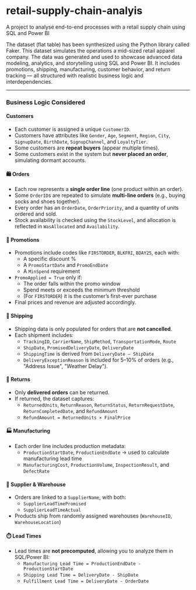 # retail-supply-chain-analyis
A project to analyse end-to-end processes with a retail supply chain using SQL and Power BI

The dataset (flat table) has been synthesized using the Python library called Faker.
This dataset simulates the operations  a mid-sized retail apparel company.
The data was generated and used to showcase advanced data modeling, analytics, and storytelling using SQL and Power BI. It includes promotions, shipping, manufacturing, customer behavior, and return tracking — all structured with realistic business logic and interdependencies.

---

### Business Logic Considered

#### Customers
- Each customer is assigned a unique `CustomerID`.
- Customers have attributes like `Gender`, `Age`, `Segment`, `Region`, `City`, `SignupDate`, `BirthDate`, `SignupChannel`, and `LoyaltyTier`.
- Some customers are **repeat buyers** (appear multiple times).
- Some customers exist in the system but **never placed an order**, simulating dormant accounts.

#### 🛍️ Orders
- Each row represents a **single order line** (one product within an order).
- Some `OrderID`s are repeated to simulate **multi-line orders** (e.g., buying socks and shoes together).
- Every order has an `OrderDate`, `OrderPriority`, and a quantity of units ordered and sold.
- Stock availability is checked using the `StockLevel`, and allocation is reflected in `WasAllocated` and `Availability`.

#### 🎁 Promotions
- Promotions include codes like `FIRSTORDER`, `BLKFRI`, `BDAY25`, each with:
  - A specific discount %
  - A `PromoStartDate` and `PromoEndDate`
  - A `MinSpend` requirement
- `PromoApplied = True` only if:
  - The order falls within the promo window
  - Spend meets or exceeds the minimum threshold
  - (For `FIRSTORDER`) it is the customer’s first-ever purchase
- Final prices and revenue are adjusted accordingly.

#### 🚚 Shipping
- Shipping data is only populated for orders that are **not cancelled**.
- Each shipment includes:
  - `TrackingID`, `CarrierName`, `ShipMethod`, `TransportationMode`, `Route`
  - `ShipDate`, `PromisedDeliveryDate`, `DeliveryDate`
  - `ShippingTime` is derived from `DeliveryDate – ShipDate`
  - `DeliveryExceptionReason` is included for 5–10% of orders (e.g., "Address Issue", "Weather Delay").

#### 🔁 Returns
- Only **delivered orders** can be returned.
- If returned, the dataset captures:
  - `ReturnedUnits`, `ReturnReason`, `ReturnStatus`, `ReturnRequestDate`, `ReturnCompletedDate`, and `RefundAmount`
  - `RefundAmount = ReturnedUnits × FinalPrice`

#### 🏭 Manufacturing
- Each order line includes production metadata:
  - `ProductionStartDate`, `ProductionEndDate` → used to calculate manufacturing lead time
  - `ManufacturingCost`, `ProductionVolume`, `InspectionResult`, and `DefectRate`

#### 🔗 Supplier & Warehouse
- Orders are linked to a `SupplierName`, with both:
  - `SupplierLeadTimePromised`
  - `SupplierLeadTimeActual`
- Products ship from randomly assigned warehouses (`WarehouseID`, `WarehouseLocation`)

#### ⏱️ Lead Times
- Lead times are **not precomputed**, allowing you to analyze them in SQL/Power BI:
  - `Manufacturing Lead Time = ProductionEndDate - ProductionStartDate`
  - `Shipping Lead Time = DeliveryDate - ShipDate`
  - `Fulfillment Lead Time = DeliveryDate - OrderDate`



